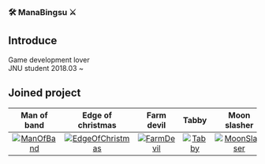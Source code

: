 ### 🛠 ManaBingsu ⚔
## Introduce
Game development lover  
JNU student 2018.03 ~

## Joined project
|Man of band|Edge of christmas|Farm devil|Tabby|Moon slasher|
|:---:|:---:|:---:|:---:|:---:|
|[![ManOfBand](https://user-images.githubusercontent.com/43133819/104750948-1726db00-5798-11eb-8d4b-6dc76940e64a.png)](https://github.com/ManaBingsu/ManOfBand)|[![EdgeOfChristmas](https://user-images.githubusercontent.com/43133819/104752040-82bd7800-5799-11eb-885f-a489a488949a.png)](https://github.com/ManaBingsu/Edge_of_Christmas)|[![FarmDevil](https://user-images.githubusercontent.com/43133819/104756925-c6b37b80-579f-11eb-80dc-abfcdf8ccbb0.png)](https://tumblbug.com/devilsfarm)|[![Tabby](https://user-images.githubusercontent.com/43133819/104754497-a33b0180-579c-11eb-8d90-350a2feeae34.png)](https://github.com/JNU-econovation/Tabby)|[![MoonSlahser](https://user-images.githubusercontent.com/43133819/104752948-ab923d00-579a-11eb-9c8b-98a2eaf2a153.png)](https://github.com/PMM-Dev/moonshot/tree/develop/Assets)|
